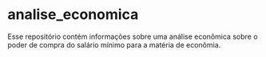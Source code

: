 # analise_economica
Esse repositório contém informações sobre uma análise econômica sobre o poder de compra do salário mínimo para a matéria de econômia.
